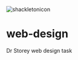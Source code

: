 ![shackletonicon](https://user-images.githubusercontent.com/90248676/133131133-3a9d4e74-cc6c-44c3-854d-a4d23a86464e.jpg)
# web-design
Dr Storey web design task

